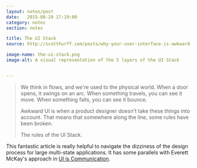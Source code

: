 ```yaml
---
layout: notes/post
date:   2015-08-29 17:19:00
category: notes
section: notes

title: The UI Stack
source: http://scotthurff.com/posts/why-your-user-interface-is-awkward-youre-ignoring-the-ui-stack

image-name: the-ui-stack.png
image-alt: A visual representation of the 5 layers of the UI Stack


---
```


> We think in flows, and we're used to the physical world. When a door opens, it swings on an arc. When something travels, you can see it move. When something falls, you can see it bounce.
>
> Awkward UI is when a product designer doesn't take these things into account. That means that somewhere along the line, some rules have been broken.
>
> The rules of the UI Stack.

This fantastic article is really helpful to navigate the dizziness of the design process for large multi-state applications. It has some parallels with Everett McKay's approach in [UI is Communication](http://www.amazon.com/UI-Communication-Intuitive-Interfaces-Effective/dp/0123969808/).
